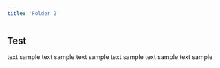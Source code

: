 ```yaml
---
title: 'Folder 2'
---
```


## Test

text sample text sample text sample text sample text sample text sample 